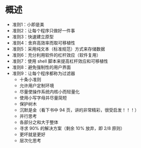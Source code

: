 # 概述
- 准则1：小即是美
- 准则2：让每个程序只做好一件事
- 准则3：快速建立原型
- 准则4：舍弃高效率而取可移植性
- 准则5：采用纯文本（标准规范）方式来存储数据
- 准则6：充分利用软件的杠杆效应（软件复用）
- 准则7：使用 shell 脚本来提高杠杆效应和可移植性
- 准则8：避免强制性的用户界面
- 准则9：让每个程序都称为过滤器
  - 十条小准则
  - 允许用户定制环境
  - 尽量使操作系统内核小而轻量化
  - 使用小写字母并尽量简短
  - 保护树木
  - 沉默是金（看下书中 94 页，讲的非常精彩，很受启发！！！）
  - 并行思考
  - 各部分之和大于整体
  - 寻求 90% 的解决方案（剩余 10% 放弃，即 2/8 原则）
  - 更坏就是更好
  - 层次化思考